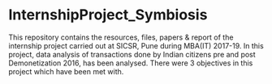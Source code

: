 # InternshipProject_Symbiosis
This repository contains the resources, files, papers &amp; report of the internship project carried out at SICSR, Pune during MBA(IT) 2017-19. In this project, data analysis of transactions done by Indian citizens pre and post Demonetization 2016, has been analysed. There were 3 objectives in this project which have been met with.

